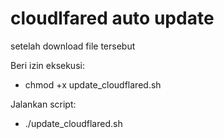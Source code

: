 # cloudlfared auto update

setelah download file tersebut 

Beri izin eksekusi:
- chmod +x update_cloudflared.sh

Jalankan script:
- ./update_cloudflared.sh
